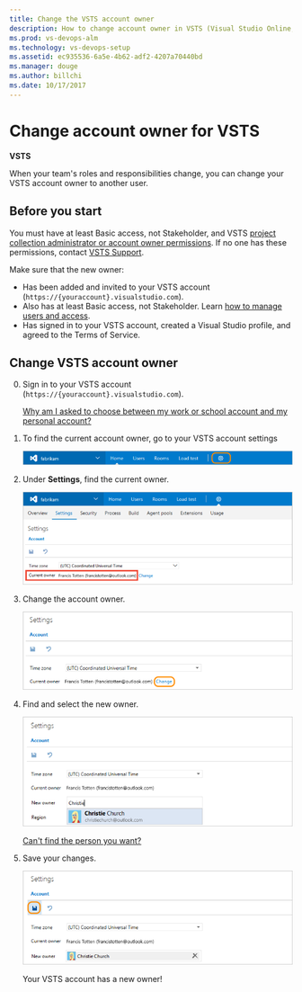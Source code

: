 ```yaml
---
title: Change the VSTS account owner 
description: How to change account owner in VSTS (Visual Studio Online, VSO, VSTS)
ms.prod: vs-devops-alm
ms.technology: vs-devops-setup
ms.assetid: ec935536-6a5e-4b62-adf2-4207a70440bd
ms.manager: douge
ms.author: billchi
ms.date: 10/17/2017
---
```


#  Change account owner for VSTS

**VSTS**

When your team's roles and responsibilities change, 
you can change your VSTS account owner to another user. 

<a name="ChangeOwner"></a>
## Before you start

You must have at least Basic access, not Stakeholder, and VSTS 
[project collection administrator or account owner permissions](faq-change-account-ownership.md#find-owner-pca). 
If no one has these permissions, contact 
[VSTS Support](https://www.visualstudio.com/team-services/support).

Make sure that the new owner: 

*	Has been added and invited to your VSTS account 
(```https://{youraccount}.visualstudio.com```).  
*	Also has at least Basic access, not Stakeholder. 
Learn [how to manage users and access](add-account-users-assign-access-levels.md).  
*	Has signed in to your VSTS account, 
created a Visual Studio profile, 
and agreed to the Terms of Service. 

##	Change VSTS account owner

0.	Sign in to your VSTS account 
(```https://{youraccount}.visualstudio.com```). 

	[Why am I asked to choose between my work or school account and my personal account?](faq-change-account-ownership.md#ChooseOrgAcctMSAcct)

0.	To find the current account owner, 
go to your VSTS account settings

	![Go to account settings](../_shared/_img/account-settings-new-ui.png)

0.	Under **Settings**, find the current owner.

	![Find current owner](../_shared/_img/account-owner-new-ui.png)

0.	Change the account owner.

	![Change current owner](_img/change-account-ownership/vsocontrolpanelchangeowner.png)

0.	Find and select the new owner.

	![Find and select owner](_img/change-account-ownership/vsofindnewaccountowner.png)

	[Can't find the person you want?](faq-change-account-ownership.md#NoNewOwner) 

0.	Save your changes.

	![Select new owner, save changes](_img/change-account-ownership/vsosavenewaccountowner.png)

	Your VSTS account has a new owner! 

